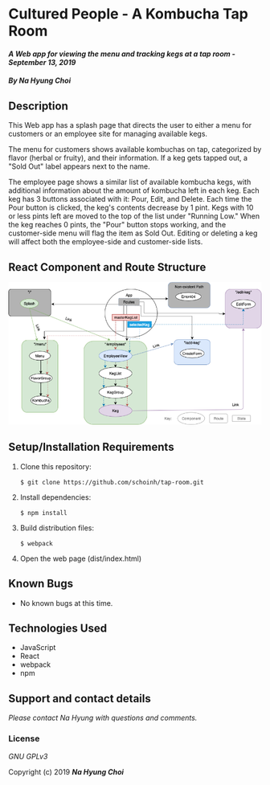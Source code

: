 # Cultured People - A Kombucha Tap Room

#### _A Web app for viewing the menu and tracking kegs at a tap room - September 13, 2019_

#### _By **Na Hyung Choi**_

## Description
This Web app has a splash page that directs the user to either a menu for customers or an employee site for managing available kegs. 

The menu for customers shows available kombuchas on tap, categorized by flavor (herbal or fruity), and their information. If a keg gets tapped out, a "Sold Out" label appears next to the name.

The employee page shows a similar list of available kombucha kegs, with additional information about the amount of kombucha left in each keg. Each keg has 3 buttons associated with it: Pour, Edit, and Delete. Each time the Pour button is clicked, the keg's contents decrease by 1 pint. Kegs with 10 or less pints left are moved to the top of the list under "Running Low." When the keg reaches 0 pints, the "Pour" button stops working, and the customer-side menu will flag the item as Sold Out. Editing or deleting a keg will affect both the employee-side and customer-side lists. 

## React Component and Route Structure
![flowchart showing React components, states, and routes](./src/assets/images/ComponentsStates.png)

## Setup/Installation Requirements

1. Clone this repository:
    ```
    $ git clone https://github.com/schoinh/tap-room.git
    ```
2. Install dependencies:
    ```
    $ npm install
    ```
3. Build distribution files:
    ```
    $ webpack
    ```
4. Open the web page (dist/index.html)

## Known Bugs
* No known bugs at this time.

## Technologies Used
* JavaScript
* React
* webpack
* npm

## Support and contact details

_Please contact Na Hyung with questions and comments._

### License

*GNU GPLv3*

Copyright (c) 2019 **_Na Hyung Choi_**

